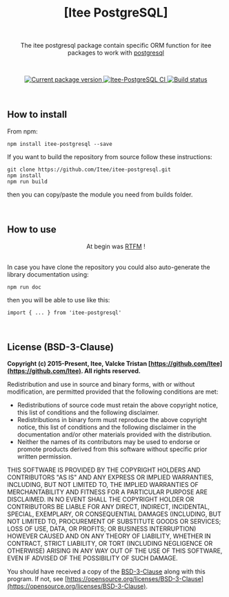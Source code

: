 
<h1 align="center">[Itee PostgreSQL]</h1>
<br>

<p align="center">The itee postgresql package contain specific ORM function for itee packages to work with 
    <a href="https://www.npmjs.com/package/postgresql" target="_blank" rel="noopener noreferrer">
        postgresql
    </a>
</p>
<br>

<p align="center">
    <a href="https://www.npmjs.com/package/itee-postgresql" target="_blank" rel="noopener noreferrer">
        <img src="https://img.shields.io/npm/v/itee-postgresql" alt="Current package version">
    </a>
    <a href="https://github.com/Itee/itee-postgresql" target="_blank" rel="noopener noreferrer">
        <img src="https://github.com/Itee/itee-postgresql/actions/workflows/node.js.yml/badge.svg" alt="Itee-PostgreSQL CI">
    </a>
    <a href="https://github.com/semantic-release/semantic-release" target="_blank" rel="noopener noreferrer">
        <img src="https://img.shields.io/badge/%20%20%F0%9F%93%A6%F0%9F%9A%80-semantic--release-e10079.svg" alt="Build status">
    </a>
</p>

<br>
<h2>How to install</h2>

From npm:

    npm install itee-postgresql --save

If you want to build the repository from source follow these instructions:

    git clone https://github.com/Itee/itee-postgresql.git
    npm install
    npm run build

then you can copy/paste the module you need from builds folder.

<br>
<h2>How to use</h2>

<p align="center">At begin was <a href="https://itee.github.io/itee-postgresql/">RTFM</a> !</p>
<br>
In case you have clone the repository you could also auto-generate the library documentation using: 

    npm run doc

then you will be able to use like this:

    import { ... } from 'itee-postgresql'

<br>
<h2>License (BSD-3-Clause)</h2>

**Copyright (c) 2015-Present, Itee, Valcke Tristan [https://github.com/Itee](https://github.com/Itee). All rights reserved.**

Redistribution and use in source and binary forms, with or without modification, are permitted provided that the following conditions are met:

- Redistributions of source code must retain the above copyright notice, this list of conditions and the following disclaimer.
- Redistributions in binary form must reproduce the above copyright notice, this list of conditions and the following disclaimer in the documentation and/or other materials provided with the distribution.
- Neither the names of its contributors may be used to endorse or promote products derived from this software without specific prior written permission.

THIS SOFTWARE IS PROVIDED BY THE COPYRIGHT HOLDERS AND CONTRIBUTORS "AS IS" AND
ANY EXPRESS OR IMPLIED WARRANTIES, INCLUDING, BUT NOT LIMITED TO, THE IMPLIED
WARRANTIES OF MERCHANTABILITY AND FITNESS FOR A PARTICULAR PURPOSE ARE
DISCLAIMED. IN NO EVENT SHALL THE COPYRIGHT HOLDER OR CONTRIBUTORS BE LIABLE FOR
ANY DIRECT, INDIRECT, INCIDENTAL, SPECIAL, EXEMPLARY, OR CONSEQUENTIAL DAMAGES
(INCLUDING, BUT NOT LIMITED TO, PROCUREMENT OF SUBSTITUTE GOODS OR SERVICES;
LOSS OF USE, DATA, OR PROFITS; OR BUSINESS INTERRUPTION) HOWEVER CAUSED AND ON
ANY THEORY OF LIABILITY, WHETHER IN CONTRACT, STRICT LIABILITY, OR TORT
(INCLUDING NEGLIGENCE OR OTHERWISE) ARISING IN ANY WAY OUT OF THE USE OF THIS
SOFTWARE, EVEN IF ADVISED OF THE POSSIBILITY OF SUCH DAMAGE.

You should have received a copy of the [BSD-3-Clause](https://opensource.org/licenses/BSD-3-Clause) along
with this program.  If not, see [https://opensource.org/licenses/BSD-3-Clause](https://opensource.org/licenses/BSD-3-Clause).
